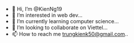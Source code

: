 - 👋 Hi, I’m @KienNg19
- 👀 I’m interested in web dev...
- 🌱 I’m currently learning computer science...
- 💞️ I’m looking to collaborate on Viettel...
- 📫 How to reach me trungkienk50@gmail.com..

<!---
bachdang2k/bachdang2k is a ✨ special ✨ repository because its `README.md` (this file) appears on your GitHub profile.
You can click the Preview link to take a look at your changes.
--->
